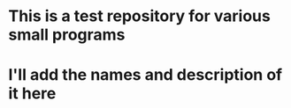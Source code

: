 # This is a test repository for various small programs
# 
# I'll add the names and description of it here
#
